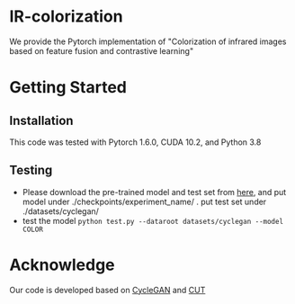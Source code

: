 # IR-colorization


We provide the Pytorch implementation of "Colorization of infrared images based on feature fusion and contrastive learning"
# Getting Started
## Installation
This code was tested with Pytorch 1.6.0, CUDA 10.2, and Python 3.8
## Testing
* Please download the pre-trained model and test set from [here](https://drive.google.com/drive/quota), and put model under ./checkpoints/experiment_name/ . put test set under ./datasets/cyclegan/
* test the model 
 ```python test.py --dataroot datasets/cyclegan --model COLOR ```
 # Acknowledge
 Our code is developed based on [CycleGAN](https://github.com/junyanz/pytorch-CycleGAN-and-pix2pix) and [CUT](https://github.com/taesungp/contrastive-unpaired-translation)

